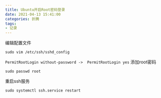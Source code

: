 ```yaml
---
title: Ubuntu开启Root密码登录
date: 2021-04-13 15:41:00
categories: 折腾
tags:
- 记录
---
```

编辑配置文件
```base
sudo vim /etc/ssh/sshd_config
```
`PermitRootLogin without-password ->  PermitRootLogin yes`
添加root密码
```base
sudo passwd root
```
重启ssh服务
```base
sudo systemctl ssh.service restart
```